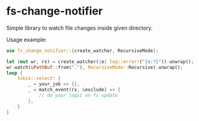 # fs-change-notifier

Simple library to watch file changes inside given directory.

Usage example:

```rust
use fs_change_notifier::{create_watcher, RecursiveMode};

let (mut wr, rx) = create_watcher(|e| log::error!("{e:?}")).unwrap();
wr.watch(&PathBuf::from("."), RecursiveMode::Recursive).unwrap();
loop {
    tokio::select! {
        _ = your_job => {},
        _ = match_event(rx, &exclude) => {
            // do your logic on fs update
        },
    }
}
```
